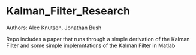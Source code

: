 # Kalman_Filter_Research

Authors: Alec Knutsen, Jonathan Bush

Repo includes a paper that runs through a simple derivation of the Kalman Filter and some simple implemntations of the Kalman Filter in Matlab
